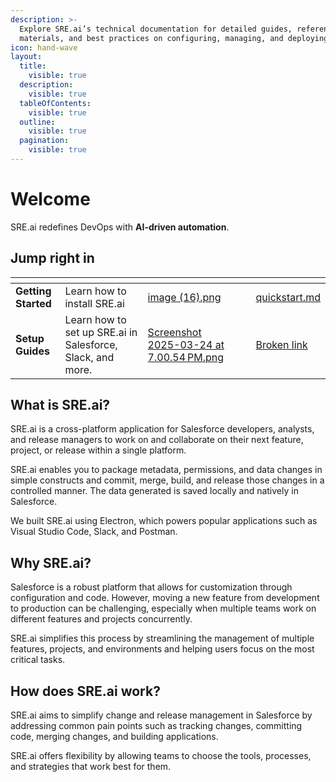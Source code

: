 ```yaml
---
description: >-
  Explore SRE.ai’s technical documentation for detailed guides, reference
  materials, and best practices on configuring, managing, and deploying.
icon: hand-wave
layout:
  title:
    visible: true
  description:
    visible: true
  tableOfContents:
    visible: true
  outline:
    visible: true
  pagination:
    visible: true
---
```


# Welcome

SRE.ai redefines DevOps with **AI-driven automation**.&#x20;

## Jump right in

<table data-view="cards"><thead><tr><th></th><th></th><th data-hidden data-card-cover data-type="files"></th><th data-hidden></th><th data-hidden data-card-target data-type="content-ref"></th></tr></thead><tbody><tr><td><strong>Getting Started</strong></td><td>Learn how to install SRE.ai</td><td><a href=".gitbook/assets/image (16).png">image (16).png</a></td><td></td><td><a href="quickstart.md">quickstart.md</a></td></tr><tr><td><strong>Setup Guides</strong></td><td>Learn how to set up SRE.ai in Salesforce, Slack, and more.</td><td><a href=".gitbook/assets/Screenshot 2025-03-24 at 7.00.54 PM.png">Screenshot 2025-03-24 at 7.00.54 PM.png</a></td><td></td><td><a href="broken-reference">Broken link</a></td></tr></tbody></table>

## **What is SRE.ai?**

SRE.ai is a cross-platform application for Salesforce developers, analysts, and release managers to work on and collaborate on their next feature, project, or release within a single platform.

SRE.ai enables you to package metadata, permissions, and data changes in simple constructs and commit, merge, build, and release those changes in a controlled manner. The data generated is saved locally and natively in Salesforce.

We built SRE.ai using Electron, which powers popular applications such as Visual Studio Code, Slack, and Postman.

## **Why SRE.ai?**

Salesforce is a robust platform that allows for customization through configuration and code. However, moving a new feature from development to production can be challenging, especially when multiple teams work on different features and projects concurrently.

SRE.ai simplifies this process by streamlining the management of multiple features, projects, and environments and helping users focus on the most critical tasks.

## **How does** SRE.ai **work?**

SRE.ai aims to simplify change and release management in Salesforce by addressing common pain points such as tracking changes, committing code, merging changes, and building applications.

SRE.ai offers flexibility by allowing teams to choose the tools, processes, and strategies that work best for them.
